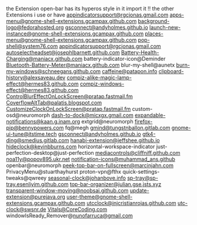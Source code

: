 the Extension open-bar has its hyperos style in it import it !!
the other Extensions i use or have 
appindicatorsupport@rgcjonas.gmail.com
apps-menu@gnome-shell-extensions.gcampax.github.com
background-logo@fedorahosted.org
gsconnect@andyholmes.github.io
launch-new-instance@gnome-shell-extensions.gcampax.github.com
places-menu@gnome-shell-extensions.gcampax.github.com
pop-shell@system76.com
appindicatorsupport@rgcjonas.gmail.com
autoselectheadset@josephlbarnett.github.com
Battery-Health-Charging@maniacx.github.com
battery-indicator-icon@Deminder
Bluetooth-Battery-Meter@maniacx.github.com
blur-my-shell@aunetx
burn-my-windows@schneegans.github.com
caffeine@patapon.info
clipboard-history@alexsaveau.dev
compiz-alike-magic-lamp-effect@hermes83.github.com
compiz-windows-effect@hermes83.github.com
ControlBlurEffectOnLockScreen@pratap.fastmail.fm
CoverflowAltTab@palatis.blogspot.com
CustomizeClockOnLockScreen@pratap.fastmail.fm
custom-osd@neuromorph
dash-to-dock@micxgx.gmail.com
expandable-notifications@kaan.g.inam.org
extgrid@neuromorph
firefox-pip@bennypowers.com
fq@megh
gmind@tungstnballon.gitlab.com
gnome-ui-tune@itstime.tech
gsconnect@andyholmes.github.io
gtk4-ding@smedius.gitlab.com
hanabi-extension@jeffshee.github.io
hideclock@kevinbburns.com
horizontal-workspace-indicator
just-perfection-desktop@just-perfection
mediacontrols@cliffniff.github.com
noa11y@popov895.ukr.net
notification-icons@muhammad_ans.github
openbar@neuromorph
peek-top-bar-on-fullscreen@marcinjahn.com
PrivacyMenu@stuarthayhurst
proton-vpn@fthx
quick-settings-tweaks@qwreey
seasonal-clock@johanbove.info
sp-tray@sp-tray.esenliyim.github.com
top-bar-organizer@julian.gse.jsts.xyz
transparent-window-moving@noobsai.github.com
update-extension@purejava.org
user-theme@gnome-shell-extensions.gcampax.github.com
utcclock@injcristianrojas.github.com
utc-clock@swsnr.de
Vitals@CoreCoding.com
windowIsReady_Remover@nunofarruca@gmail.com
